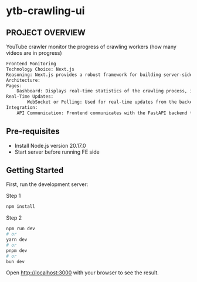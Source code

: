# ytb-crawling-ui

## PROJECT OVERVIEW
YouTube crawler monitor the progress of crawling workers (how many videos are in progress)

```bash
Frontend Monitoring
Technology Choice: Next.js
Reasoning: Next.js provides a robust framework for building server-side rendered React applications, which is ideal for creating real-time monitoring dashboards.
Architecture:
Pages:
    Dashboard: Displays real-time statistics of the crawling process, including the number of videos in progress, completed, and failed.
Real-Time Updates:
        WebSocket or Polling: Used for real-time updates from the backend to the frontend.
Integration:
    API Communication: Frontend communicates with the FastAPI backend to fetch status updates and control crawling tasks.
```

## Pre-requisites
- Install Node.js version 20.17.0
- Start server before running FE side

## Getting Started
First, run the development server:

Step 1
```bash
npm install
```

Step 2
```bash 
npm run dev
# or
yarn dev
# or
pnpm dev
# or
bun dev
```

Open [http://localhost:3000](http://localhost:3000) with your browser to see the result.
